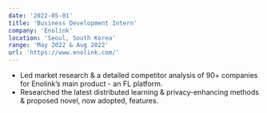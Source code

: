 ```yaml
---
date: '2022-05-01'
title: 'Business Development Intern'
company: 'Enolink'
location: 'Seoul, South Korea'
range: 'May 2022 & Aug 2022'
url: 'https://www.enolink.com/'
---
```


- Led market research & a detailed competitor analysis of 90+ companies for Enolink’s main product - an FL platform.
- Researched the latest distributed learning & privacy-enhancing methods & proposed novel, now adopted, features.
